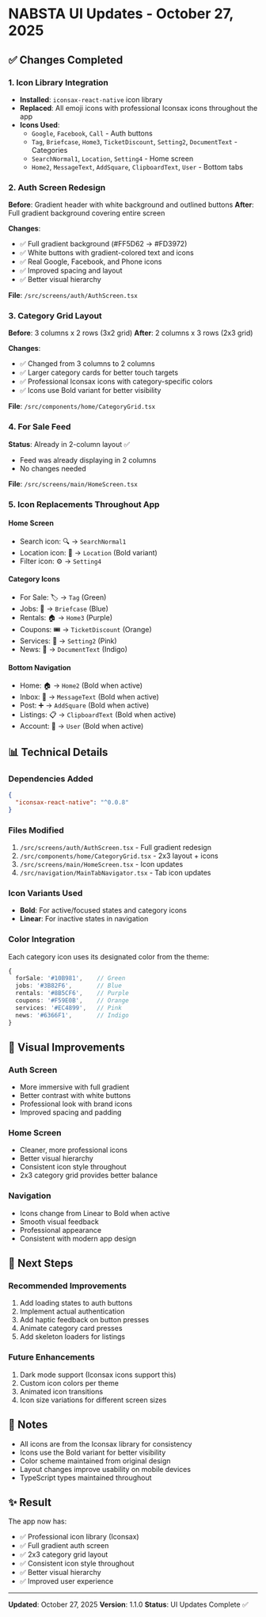 # NABSTA UI Updates - October 27, 2025

## ✅ Changes Completed

### 1. Icon Library Integration
- **Installed**: `iconsax-react-native` icon library
- **Replaced**: All emoji icons with professional Iconsax icons throughout the app
- **Icons Used**:
  - `Google`, `Facebook`, `Call` - Auth buttons
  - `Tag`, `Briefcase`, `Home3`, `TicketDiscount`, `Setting2`, `DocumentText` - Categories
  - `SearchNormal1`, `Location`, `Setting4` - Home screen
  - `Home2`, `MessageText`, `AddSquare`, `ClipboardText`, `User` - Bottom tabs

### 2. Auth Screen Redesign
**Before**: Gradient header with white background and outlined buttons
**After**: Full gradient background covering entire screen

**Changes**:
- ✅ Full gradient background (#FF5D62 → #FD3972)
- ✅ White buttons with gradient-colored text and icons
- ✅ Real Google, Facebook, and Phone icons
- ✅ Improved spacing and layout
- ✅ Better visual hierarchy

**File**: `/src/screens/auth/AuthScreen.tsx`

### 3. Category Grid Layout
**Before**: 3 columns x 2 rows (3x2 grid)
**After**: 2 columns x 3 rows (2x3 grid)

**Changes**:
- ✅ Changed from 3 columns to 2 columns
- ✅ Larger category cards for better touch targets
- ✅ Professional Iconsax icons with category-specific colors
- ✅ Icons use Bold variant for better visibility

**File**: `/src/components/home/CategoryGrid.tsx`

### 4. For Sale Feed
**Status**: Already in 2-column layout ✅
- Feed was already displaying in 2 columns
- No changes needed

**File**: `/src/screens/main/HomeScreen.tsx`

### 5. Icon Replacements Throughout App

#### Home Screen
- Search icon: 🔍 → `SearchNormal1`
- Location icon: 📍 → `Location` (Bold variant)
- Filter icon: ⚙️ → `Setting4`

#### Category Icons
- For Sale: 🏷️ → `Tag` (Green)
- Jobs: 💼 → `Briefcase` (Blue)
- Rentals: 🏠 → `Home3` (Purple)
- Coupons: 🎟️ → `TicketDiscount` (Orange)
- Services: 🔧 → `Setting2` (Pink)
- News: 📰 → `DocumentText` (Indigo)

#### Bottom Navigation
- Home: 🏠 → `Home2` (Bold when active)
- Inbox: 💬 → `MessageText` (Bold when active)
- Post: ➕ → `AddSquare` (Bold when active)
- Listings: 📋 → `ClipboardText` (Bold when active)
- Account: 👤 → `User` (Bold when active)

## 📊 Technical Details

### Dependencies Added
```json
{
  "iconsax-react-native": "^0.0.8"
}
```

### Files Modified
1. `/src/screens/auth/AuthScreen.tsx` - Full gradient redesign
2. `/src/components/home/CategoryGrid.tsx` - 2x3 layout + icons
3. `/src/screens/main/HomeScreen.tsx` - Icon updates
4. `/src/navigation/MainTabNavigator.tsx` - Tab icon updates

### Icon Variants Used
- **Bold**: For active/focused states and category icons
- **Linear**: For inactive states in navigation

### Color Integration
Each category icon uses its designated color from the theme:
```typescript
{
  forSale: '#10B981',    // Green
  jobs: '#3B82F6',       // Blue
  rentals: '#8B5CF6',    // Purple
  coupons: '#F59E0B',    // Orange
  services: '#EC4899',   // Pink
  news: '#6366F1',       // Indigo
}
```

## 🎨 Visual Improvements

### Auth Screen
- More immersive with full gradient
- Better contrast with white buttons
- Professional look with brand icons
- Improved spacing and padding

### Home Screen
- Cleaner, more professional icons
- Better visual hierarchy
- Consistent icon style throughout
- 2x3 category grid provides better balance

### Navigation
- Icons change from Linear to Bold when active
- Smooth visual feedback
- Professional appearance
- Consistent with modern app design

## 🚀 Next Steps

### Recommended Improvements
1. Add loading states to auth buttons
2. Implement actual authentication
3. Add haptic feedback on button presses
4. Animate category card presses
5. Add skeleton loaders for listings

### Future Enhancements
1. Dark mode support (Iconsax icons support this)
2. Custom icon colors per theme
3. Animated icon transitions
4. Icon size variations for different screen sizes

## 📝 Notes

- All icons are from the Iconsax library for consistency
- Icons use the Bold variant for better visibility
- Color scheme maintained from original design
- Layout changes improve usability on mobile devices
- TypeScript types maintained throughout

## ✨ Result

The app now has:
- ✅ Professional icon library (Iconsax)
- ✅ Full gradient auth screen
- ✅ 2x3 category grid layout
- ✅ Consistent icon style throughout
- ✅ Better visual hierarchy
- ✅ Improved user experience

---

**Updated**: October 27, 2025
**Version**: 1.1.0
**Status**: UI Updates Complete ✅
